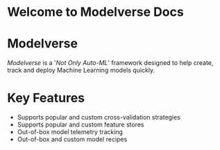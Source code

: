 # Welcome to Modelverse Docs

# Modelverse
*Modelverse* is a '*Not Only Auto-ML*' framework designed to help create, track and deploy Machine Learning models quickly.

# Key Features

- Supports popular and custom cross-validation strategies
- Supports popular and custom feature stores
- Out-of-box model telemetry tracking
- Out-of-box and custom model recipes
